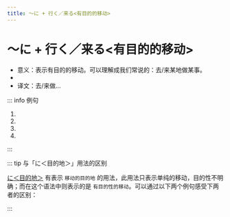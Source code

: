 ```yaml
---
title: ～に + 行く／来る<有目的的移动>
---
```


# ～に + 行く／来る<有目的的移动>

- 意义：表示有目的的移动。可以理解成我们常说的：去/来某地做某事。
- <grammer-content sentence="接续：动词的**第一连用形**/动作性名词 + に + [行/い]く／[来/く]る。" />
- 译文：去/来做...

::: info 例句

1. <grammer-content sentence="おおぜい[聞/き]き**に[来/く]ました**。" trans="很多人来听了。" />
1. <grammer-content sentence="[李/り]さんは[本/ほん]を[買/か]い**に[行/い]きました**。" trans="小李去买书了。" />
1. <grammer-content sentence="[弟/おとうと]は[手伝/てつだ]いに**[来/く]ませんでした**。" trans="弟弟没来帮忙。" />
1. <grammer-content sentence="[日曜日/にちようび]の[午後/ごご]、[買/か]い[物/もの]**に行いきます**。" trans="周日下午去买东西。" />

:::

::: tip 与「に＜目的地＞」用法的区别

<u>[に＜目的地＞](../auxiliary/ni.md#1-に＜目的地＞)</u> 有表示 `移动的目的地` 的用法，此用法只表示单纯的移动，目的性不明确；而在这个语法中则表示的是 `有目的性的移动`。可以通过以下两个例句感受下两者的区别：

<div class='bunpu-block'>

  <grammer-content sentence="[学校/がっこう]**に**[行/い]きます。" trans='去学校。(单纯表示移动，并没有说去学校干啥。)' />

  <grammer-content sentence="[学校/がっこう]**に**[授業/じゅぎょう]を[受/う]け**に[行/い]きます**。" trans='去学校上课。(第一个「に」表示移动的目的地，而第二个「に」表示有目的性的移动。)' />

</div>

:::
